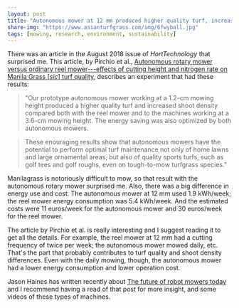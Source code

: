 ```yaml
---
layout: post
title: "Autonomous mower at 12 mm produced higher quality turf, increased shoot density, and reduced energy use compared to a conventional reel mower"
share-img: "https://www.asianturfgrass.com/img/6fwyball.jpg"
tags: [mowing, research, environment, sustainability]
---
```


There was an article in the August 2018 issue of *HortTechnology* that surprised me. This article, by Pirchio et al., [Autonomous rotary mower versus ordinary reel mower---effects of cutting height and nitrogen rate on Manila Grass [*sic*] turf quality](https://doi.org/10.21273/HORTTECH04064-18), describes an experiment that had these results:

> "Our prototype autonomous mower working at a 1.2-cm mowing height produced a higher quality turf and increased shoot density compared both with the reel mower and to the machines working at a 3.6-cm mowing height. The energy saving was also optimized by both autonomous mowers.

> These enouraging results show that autonomous mowers have the potential to perform optimal turf maintenance not only of home lawns and large ornamental areas, but also of quality sports turfs, such as golf tees and golf roughs, even on tough-to-mow turfgrass species."

Manilagrass is notoriously difficult to mow, so that result with the autonomous rotary mower surprised me. Also, there was a big difference in energy use and cost. The autonomous mower at 12 mm used 1.9 kWh/week; the reel mower energy consumption was 5.4 kWh/week. And the estimated costs were 11 euros/week for the autonomous mower and 30 euros/week for the reel mower.

The article by Pirchio et al. is really interesting and I suggest reading it to get all the details. For example, the reel mower at 12 mm had a cutting frequency of twice per week; the autonomous mower mowed daily, etc. That's the part that probably contributes to turf quality and shoot density differences. Even with the daily mowing, though, the autonomous mower had a lower energy consumption and lower operation cost.

Jason Haines has written recently about [The future of robot mowers today](http://www.turfhacker.com/2018/12/the-future-of-robot-mowers-today.html) and I recommend having a read of that post for more insight, and some videos of these types of machines.
